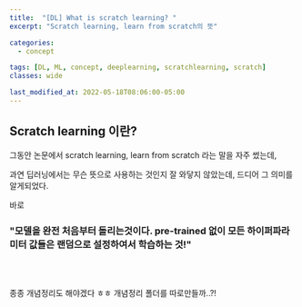 ```yaml
---
title:  "[DL] What is scratch learning? "
excerpt: "Scratch learning, learn from scratch의 뜻"

categories:
  - concept

tags: [DL, ML, concept, deeplearning, scratchlearning, scratch]
classes: wide

last_modified_at: 2022-05-18T08:06:00-05:00
---
```

 
## Scratch learning 이란?

그동안 논문에서 scratch learning, learn from scratch 라는 말을 자주 썼는데,

과연 딥러닝에서는 무슨 뜻으로 사용하는 것인지 잘 와닿지 않았는데, 드디어 그 의미를 알게되었다.

바로

### "모델을 완전 처음부터 돌리는것이다. pre-trained 없이 모든 하이퍼파라미터 값들은 랜덤으로 설정하여서 학습하는 것!"

<br>
<br>


종종 개념정리도 해야겠다 ㅎㅎ 개념정리 폴더를 따로만들까..?!
